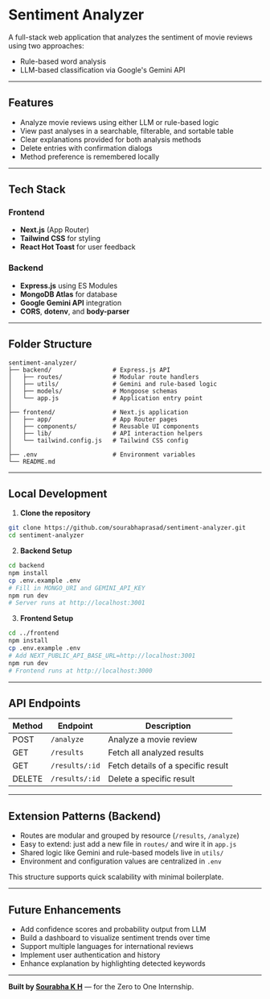# Sentiment Analyzer

A full-stack web application that analyzes the sentiment of movie reviews using two approaches:

- Rule-based word analysis
- LLM-based classification via Google's Gemini API

---

## Features

- Analyze movie reviews using either LLM or rule-based logic
- View past analyses in a searchable, filterable, and sortable table
- Clear explanations provided for both analysis methods
- Delete entries with confirmation dialogs
- Method preference is remembered locally

---

## Tech Stack

### Frontend

- **Next.js** (App Router)
- **Tailwind CSS** for styling
- **React Hot Toast** for user feedback

### Backend

- **Express.js** using ES Modules
- **MongoDB Atlas** for database
- **Google Gemini API** integration
- **CORS**, **dotenv**, and **body-parser**

---

## Folder Structure

```
sentiment-analyzer/
├── backend/                 # Express.js API
│   ├── routes/              # Modular route handlers
│   ├── utils/               # Gemini and rule-based logic
│   ├── models/              # Mongoose schemas
│   └── app.js               # Application entry point
│
├── frontend/                # Next.js application
│   ├── app/                 # App Router pages
│   ├── components/          # Reusable UI components
│   ├── lib/                 # API interaction helpers
│   └── tailwind.config.js   # Tailwind CSS config
│
├── .env                     # Environment variables
└── README.md
```

---

## Local Development

1. **Clone the repository**

```bash
git clone https://github.com/sourabhaprasad/sentiment-analyzer.git
cd sentiment-analyzer
```

2. **Backend Setup**

```bash
cd backend
npm install
cp .env.example .env
# Fill in MONGO_URI and GEMINI_API_KEY
npm run dev
# Server runs at http://localhost:3001
```

3. **Frontend Setup**

```bash
cd ../frontend
npm install
cp .env.example .env
# Add NEXT_PUBLIC_API_BASE_URL=http://localhost:3001
npm run dev
# Frontend runs at http://localhost:3000
```

---

## API Endpoints

| Method | Endpoint       | Description                        |
| ------ | -------------- | ---------------------------------- |
| POST   | `/analyze`     | Analyze a movie review             |
| GET    | `/results`     | Fetch all analyzed results         |
| GET    | `/results/:id` | Fetch details of a specific result |
| DELETE | `/results/:id` | Delete a specific result           |

---

## Extension Patterns (Backend)

- Routes are modular and grouped by resource (`/results`, `/analyze`)
- Easy to extend: just add a new file in `routes/` and wire it in `app.js`
- Shared logic like Gemini and rule-based models live in `utils/`
- Environment and configuration values are centralized in `.env`

This structure supports quick scalability with minimal boilerplate.

---

## Future Enhancements

- Add confidence scores and probability output from LLM
- Build a dashboard to visualize sentiment trends over time
- Support multiple languages for international reviews
- Implement user authentication and history
- Enhance explanation by highlighting detected keywords

---

**Built by [Sourabha K H](mailto:sourabhaprasad04@gmail.com)** — for the Zero to One Internship.
